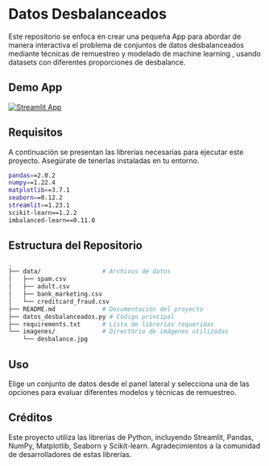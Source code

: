 # Datos Desbalanceados
Este repositorio se enfoca en crear una pequeña App para abordar de manera interactiva el problema de conjuntos de datos desbalanceados mediante técnicas de remuestreo y modelado de machine learning , usando datasets con diferentes proporciones de desbalance.

## Demo App
[![Streamlit App](https://static.streamlit.io/badges/streamlit_badge_black_white.svg)](https://abeldata-datos-desbalanceados.streamlit.app/)

## Requisitos
A continuación se presentan las librerías necesarias para ejecutar este proyecto. Asegúrate de tenerlas instaladas en tu entorno.
```bash
pandas==2.0.2
numpy==1.22.4
matplotlib==3.7.1
seaborn==0.12.2
streamlit==1.23.1
scikit-learn==1.2.2
imbalanced-learn==0.11.0
```
 ## Estructura del Repositorio
```bash
.
├── data/                 # Archivos de datos
│   ├── spam.csv
│   ├── adult.csv
│   ├── bank_marketing.csv
│   └── creditcard_fraud.csv
├── README.md             # Documentación del proyecto
├── datos_desbalanceados.py # Código principal
├── requirements.txt      # Lista de librerías requeridas
└── imagenes/             # Directorio de imágenes utilizadas
    └── desbalance.jpg
```
## Uso
Elige un conjunto de datos desde el panel lateral y selecciona una de las opciones para evaluar diferentes modelos y técnicas de remuestreo.

## Créditos
Este proyecto utiliza las librerías de Python, incluyendo Streamlit, Pandas, NumPy, Matplotlib, Seaborn y Scikit-learn. Agradecimientos a la comunidad de desarrolladores de estas librerías.
